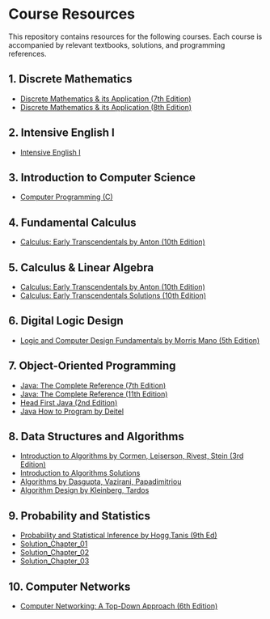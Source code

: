 # Course Resources

This repository contains resources for the following courses. Each course is accompanied by relevant textbooks, solutions, and programming references.

## 1. Discrete Mathematics
- [Discrete Mathematics & its Application (7th Edition)](https://github.com/Tanim487/Books-for-CSE/raw/main/Book%20Store/Discrete%20Mathematics%20%26%20its%20Application%20-%20by%20-%20Kenneth%20H.%20Rosen%207th%20edition.pdf)
- [Discrete Mathematics & its Application (8th Edition)](https://github.com/Tanim487/Books-for-CSE/raw/main/Book%20Store/Discrete%20Mathematics%20%26%20its%20Application%20-%20by%20-%20Kenneth%20H.%20Rosen%208th%20edition.pdf)

## 2. Intensive English I
- [Intensive English I](https://github.com/Tanim487/Books-for-CSE/raw/main/Book%20Store/Intensive%20English%20I%20-%20by%20-%20United%20International%20University.pdf)

## 3. Introduction to Computer Science
- [Computer Programming (C)](https://github.com/Tanim487/Books-for-CSE/raw/main/Book%20Store/Computer%20Programming%20(C)%20-%20by%20-%20Tamim%20Shahriar%20Subeen.pdf)

## 4. Fundamental Calculus
- [Calculus: Early Transcendentals by Anton (10th Edition)](https://github.com/Tanim487/Books-for-CSE/raw/main/Book%20Store/Calculus%20Early%20Transcendentals%20-%20Anton%20-10th%20Ed.pdf)

## 5. Calculus & Linear Algebra
- [Calculus: Early Transcendentals by Anton (10th Edition)](https://github.com/Tanim487/Books-for-CSE/raw/main/Book%20Store/Calculus%20Early%20Transcendentals%20-%20Anton%20-10th%20Ed.pdf)
- [Calculus: Early Transcendentals Solutions (10th Edition)](pdf_not_available)

## 6. Digital Logic Design
- [Logic and Computer Design Fundamentals by Morris Mano (5th Edition)](pdf_not_available)

## 7. Object-Oriented Programming
- [Java: The Complete Reference (7th Edition)](https://github.com/Tanim487/Books-for-CSE/raw/main/Book%20Store/Java%20The%20Complete%20Reference-seventh%20edition.pdf)
- [Java: The Complete Reference (11th Edition)](pdf_not_available)
- [Head First Java (2nd Edition)](pdf_not_available)
- [Java How to Program by Deitel](https://github.com/Tanim487/Books-for-CSE/raw/main/Book%20Store/Java%20how%20to%20program-Deitel.pdf)

## 8. Data Structures and Algorithms
- [Introduction to Algorithms by Cormen, Leiserson, Rivest, Stein (3rd Edition)](https://github.com/Tanim487/Books-for-CSE/raw/main/Book%20Store/Introduction%20to%20Algorithms%20-%20Thomas%20H.%20Cormen%2C%20Charles%20E.%20Leiserson%2C%20Ronald%20L.%20Rivest%2C%20and%20Clifford%20Stein%20(3rd%20Edition).pdf)
- [Introduction to Algorithms Solutions](https://github.com/Tanim487/Books-for-CSE/raw/main/Book%20Store/Introduction%20to%20Algorithms%20Solve.pdf)
- [Algorithms by Dasgupta, Vazirani, Papadimitriou](https://github.com/Tanim487/Books-for-CSE/raw/main/Book%20Store/Algorithms%20by%20Dasgupta%2C%20Vazirani%2C%20Papadimitriou.pdf)
- [Algorithm Design by Kleinberg, Tardos](https://github.com/Tanim487/Books-for-CSE/raw/main/Book%20Store/Algorithm%20Design%20by%20Jon%20Kleinberg%2C%20Eva%20Tardos.pdf)

## 9. Probability and Statistics
- [Probability and Statistical Inference by Hogg,Tanis (9th Ed)](https://github.com/Tanim487/Books-for-CSE/raw/main/Book%20Store/Probability%20and%20Statistical%20Inference%20by%20Hogg%2CTanis%20(9th%20Ed).pdf)
- [Solution_Chapter_01](https://github.com/Tanim487/Books-for-CSE/raw/main/Book%20Store/Solution_Chapter_01.pdf)
- [Solution_Chapter_02](https://github.com/Tanim487/Books-for-CSE/raw/main/Book%20Store/Solution_Chapter_02.pdf)
- [Solution_Chapter_03](https://github.com/Tanim487/Books-for-CSE/raw/main/Book%20Store/Solution_Chapter_03.pdf)

## 10. Computer Networks
- [Computer Networking: A Top-Down Approach (6th Edition)](https://github.com/Tanim487/Books-for-CSE/raw/main/Book%20Store/Computer.Networking%20A%20Top-Down%20Approach%206th%20Edition.pdf)

